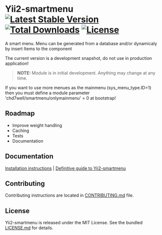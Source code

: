 # Yii2-smartmenu [![Latest Stable Version](https://poser.pugx.org/chd7well/yii2-smartmenu/v/stable.svg)](https://packagist.org/packages/chd7well/yii2-smartmenu) [![Total Downloads](https://poser.pugx.org/chd7well/yii2-smartmenu/downloads.svg)](https://packagist.org/packages/chd7well/yii2-smartmenu) [![License](https://poser.pugx.org/chd7well/yii2-smartmenu/license.svg)](https://packagist.org/packages/chd7well/yii2-smartmenu)

A smart menu. Menu can be generated from a database and/or dynamicaly by insert Items to the component

The current version is a development snapshot, do not use in production application!


> **NOTE:** Module is in initial development. Anything may change at any time.

If you want to use more menues as the mainmenu (sys_menu_type.ID=1) then you must define a module parameter 'chd7well/smartmenu/onlymainmenu' = 0 at bootstrap!

## Roadmap
- Improve weight handling
- Caching 
- Tests
- Documentation



## Documentation

[Installation instructions](doc/installation.md) | [Definitive guide to Yii2-smartmenu](doc/README.md)

## Contributing

Contributing instructions are located in [CONTRIBUTING.md](CONTRIBUTING.md) file.

## License

Yii2-smartmenu is released under the MIT License. See the bundled [LICENSE.md](LICENSE.md) for details.

